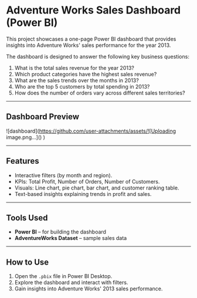 # Adventure Works Sales Dashboard (Power BI)

This project showcases a one-page Power BI dashboard that provides insights into Adventure Works' sales performance for the year 2013.  

The dashboard is designed to answer the following key business questions:

1. What is the total sales revenue for the year 2013?  
2. Which product categories have the highest sales revenue?  
3. What are the sales trends over the months in 2013?  
4. Who are the top 5 customers by total spending in 2013?  
5. How does the number of orders vary across different sales territories?  

---

## Dashboard Preview  

![dashboard](https://github.com/user-attachments/assets/![Uploading image.png…]()
)

---

## Features
- Interactive filters (by month and region).  
- KPIs: Total Profit, Number of Orders, Number of Customers.  
- Visuals: Line chart, pie chart, bar chart, and customer ranking table.  
- Text-based insights explaining trends in profit and sales.  

---

## Tools Used
- **Power BI** – for building the dashboard  
- **AdventureWorks Dataset** – sample sales data  

---

## How to Use
1. Open the `.pbix` file in Power BI Desktop.  
2. Explore the dashboard and interact with filters.  
3. Gain insights into Adventure Works' 2013 sales performance.  
